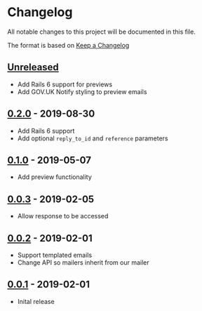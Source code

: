 # Changelog

All notable changes to this project will be documented in this file.

The format is based on [Keep a Changelog]

## [Unreleased]

- Add Rails 6 support for previews
- Add GOV.UK Notify styling to preview emails

## [0.2.0] - 2019-08-30

- Add Rails 6 support
- Add optional `reply_to_id` and `reference` parameters

## [0.1.0] - 2019-05-07

- Add preview functionality

## [0.0.3] - 2019-02-05

- Allow response to be accessed

## [0.0.2] - 2019-02-01

- Support templated emails
- Change API so mailers inherit from our mailer

## [0.0.1] - 2019-02-01

- Inital release

[unreleased]:
  https://github.com/DFE-Digital/dfe-teachers-payment-service/compare/0.1.0...HEAD
[0.2.0]: https://github.com/dxw/mail-notify/compare/0.1.0...0.2.0
[0.1.0]: https://github.com/dxw/mail-notify/compare/0.0.3...0.1.0
[0.0.3]: https://github.com/dxw/mail-notify/compare/0.0.2...0.0.3
[0.0.2]: https://github.com/dxw/mail-notify/compare/0.0.1...0.0.2
[0.0.2]: https://github.com/dxw/mail-notify/compare/0.0.1...0.0.2
[0.0.1]: https://github.com/dxw/mail-notify/compare/fdc830bbbc29df5998a49bf2920e23d1be6ac5e7...0.0.1
[keep a changelog]: https://keepachangelog.com/en/1.0.0/
